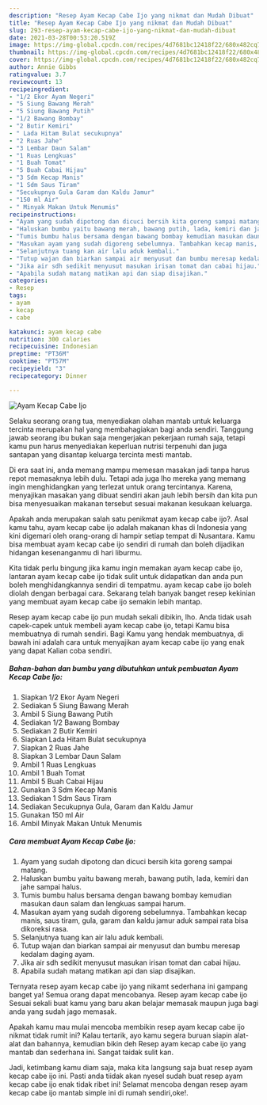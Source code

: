 ```yaml
---
description: "Resep Ayam Kecap Cabe Ijo yang nikmat dan Mudah Dibuat"
title: "Resep Ayam Kecap Cabe Ijo yang nikmat dan Mudah Dibuat"
slug: 293-resep-ayam-kecap-cabe-ijo-yang-nikmat-dan-mudah-dibuat
date: 2021-03-28T00:53:20.519Z
image: https://img-global.cpcdn.com/recipes/4d7681bc12418f22/680x482cq70/ayam-kecap-cabe-ijo-foto-resep-utama.jpg
thumbnail: https://img-global.cpcdn.com/recipes/4d7681bc12418f22/680x482cq70/ayam-kecap-cabe-ijo-foto-resep-utama.jpg
cover: https://img-global.cpcdn.com/recipes/4d7681bc12418f22/680x482cq70/ayam-kecap-cabe-ijo-foto-resep-utama.jpg
author: Annie Gibbs
ratingvalue: 3.7
reviewcount: 13
recipeingredient:
- "1/2 Ekor Ayam Negeri"
- "5 Siung Bawang Merah"
- "5 Siung Bawang Putih"
- "1/2 Bawang Bombay"
- "2 Butir Kemiri"
- " Lada Hitam Bulat secukupnya"
- "2 Ruas Jahe"
- "3 Lembar Daun Salam"
- "1 Ruas Lengkuas"
- "1 Buah Tomat"
- "5 Buah Cabai Hijau"
- "3 Sdm Kecap Manis"
- "1 Sdm Saus Tiram"
- "Secukupnya Gula Garam dan Kaldu Jamur"
- "150 ml Air"
- " Minyak Makan Untuk Menumis"
recipeinstructions:
- "Ayam yang sudah dipotong dan dicuci bersih kita goreng sampai matang."
- "Haluskan bumbu yaitu bawang merah, bawang putih, lada, kemiri dan jahe sampai halus."
- "Tumis bumbu halus bersama dengan bawang bombay kemudian masukan daun salam dan lengkuas sampai harum."
- "Masukan ayam yang sudah digoreng sebelumnya. Tambahkan kecap manis, saus tiram, gula, garam dan kaldu jamur aduk sampai rata bisa dikoreksi rasa."
- "Selanjutnya tuang kan air lalu aduk kembali."
- "Tutup wajan dan biarkan sampai air menyusut dan bumbu meresap kedalam daging ayam."
- "Jika air sdh sedikit menyusut masukan irisan tomat dan cabai hijau."
- "Apabila sudah matang matikan api dan siap disajikan."
categories:
- Resep
tags:
- ayam
- kecap
- cabe

katakunci: ayam kecap cabe 
nutrition: 300 calories
recipecuisine: Indonesian
preptime: "PT36M"
cooktime: "PT57M"
recipeyield: "3"
recipecategory: Dinner

---
```



![Ayam Kecap Cabe Ijo](https://img-global.cpcdn.com/recipes/4d7681bc12418f22/680x482cq70/ayam-kecap-cabe-ijo-foto-resep-utama.jpg)

Selaku seorang orang tua, menyediakan olahan mantab untuk keluarga tercinta merupakan hal yang membahagiakan bagi anda sendiri. Tanggung jawab seorang ibu bukan saja mengerjakan pekerjaan rumah saja, tetapi kamu pun harus menyediakan keperluan nutrisi terpenuhi dan juga santapan yang disantap keluarga tercinta mesti mantab.

Di era  saat ini, anda memang mampu memesan masakan jadi tanpa harus repot memasaknya lebih dulu. Tetapi ada juga lho mereka yang memang ingin menghidangkan yang terlezat untuk orang tercintanya. Karena, menyajikan masakan yang dibuat sendiri akan jauh lebih bersih dan kita pun bisa menyesuaikan makanan tersebut sesuai makanan kesukaan keluarga. 



Apakah anda merupakan salah satu penikmat ayam kecap cabe ijo?. Asal kamu tahu, ayam kecap cabe ijo adalah makanan khas di Indonesia yang kini digemari oleh orang-orang di hampir setiap tempat di Nusantara. Kamu bisa membuat ayam kecap cabe ijo sendiri di rumah dan boleh dijadikan hidangan kesenanganmu di hari liburmu.

Kita tidak perlu bingung jika kamu ingin memakan ayam kecap cabe ijo, lantaran ayam kecap cabe ijo tidak sulit untuk didapatkan dan anda pun boleh menghidangkannya sendiri di tempatmu. ayam kecap cabe ijo boleh diolah dengan berbagai cara. Sekarang telah banyak banget resep kekinian yang membuat ayam kecap cabe ijo semakin lebih mantap.

Resep ayam kecap cabe ijo pun mudah sekali dibikin, lho. Anda tidak usah capek-capek untuk membeli ayam kecap cabe ijo, tetapi Kamu bisa membuatnya di rumah sendiri. Bagi Kamu yang hendak membuatnya, di bawah ini adalah cara untuk menyajikan ayam kecap cabe ijo yang enak yang dapat Kalian coba sendiri.

<!--inarticleads1-->

##### Bahan-bahan dan bumbu yang dibutuhkan untuk pembuatan Ayam Kecap Cabe Ijo:

1. Siapkan 1/2 Ekor Ayam Negeri
1. Sediakan 5 Siung Bawang Merah
1. Ambil 5 Siung Bawang Putih
1. Sediakan 1/2 Bawang Bombay
1. Sediakan 2 Butir Kemiri
1. Siapkan  Lada Hitam Bulat secukupnya
1. Siapkan 2 Ruas Jahe
1. Siapkan 3 Lembar Daun Salam
1. Ambil 1 Ruas Lengkuas
1. Ambil 1 Buah Tomat
1. Ambil 5 Buah Cabai Hijau
1. Gunakan 3 Sdm Kecap Manis
1. Sediakan 1 Sdm Saus Tiram
1. Sediakan Secukupnya Gula, Garam dan Kaldu Jamur
1. Gunakan 150 ml Air
1. Ambil  Minyak Makan Untuk Menumis




<!--inarticleads2-->

##### Cara membuat Ayam Kecap Cabe Ijo:

1. Ayam yang sudah dipotong dan dicuci bersih kita goreng sampai matang.
1. Haluskan bumbu yaitu bawang merah, bawang putih, lada, kemiri dan jahe sampai halus.
1. Tumis bumbu halus bersama dengan bawang bombay kemudian masukan daun salam dan lengkuas sampai harum.
1. Masukan ayam yang sudah digoreng sebelumnya. Tambahkan kecap manis, saus tiram, gula, garam dan kaldu jamur aduk sampai rata bisa dikoreksi rasa.
1. Selanjutnya tuang kan air lalu aduk kembali.
1. Tutup wajan dan biarkan sampai air menyusut dan bumbu meresap kedalam daging ayam.
1. Jika air sdh sedikit menyusut masukan irisan tomat dan cabai hijau.
1. Apabila sudah matang matikan api dan siap disajikan.




Ternyata resep ayam kecap cabe ijo yang nikamt sederhana ini gampang banget ya! Semua orang dapat mencobanya. Resep ayam kecap cabe ijo Sesuai sekali buat kamu yang baru akan belajar memasak maupun juga bagi anda yang sudah jago memasak.

Apakah kamu mau mulai mencoba membikin resep ayam kecap cabe ijo nikmat tidak rumit ini? Kalau tertarik, ayo kamu segera buruan siapin alat-alat dan bahannya, kemudian bikin deh Resep ayam kecap cabe ijo yang mantab dan sederhana ini. Sangat taidak sulit kan. 

Jadi, ketimbang kamu diam saja, maka kita langsung saja buat resep ayam kecap cabe ijo ini. Pasti anda tiidak akan nyesel sudah buat resep ayam kecap cabe ijo enak tidak ribet ini! Selamat mencoba dengan resep ayam kecap cabe ijo mantab simple ini di rumah sendiri,oke!.

